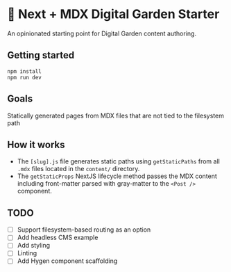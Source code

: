 # 🌱 Next + MDX Digital Garden Starter

An opinionated starting point for Digital Garden content authoring.

## Getting started

```
npm install
npm run dev
```

## Goals

Statically generated pages from MDX files that are not tied to the filesystem path

## How it works

- The `[slug].js` file generates static paths using `getStaticPaths` from all `.mdx` files located in the `content/` directory.
- The `getStaticProps` NextJS lifecycle method passes the MDX content including front-matter parsed with gray-matter to the `<Post />` component.

## TODO

- [ ] Support filesystem-based routing as an option
- [ ] Add headless CMS example
- [ ] Add styling
- [ ] Linting
- [ ] Add Hygen component scaffolding